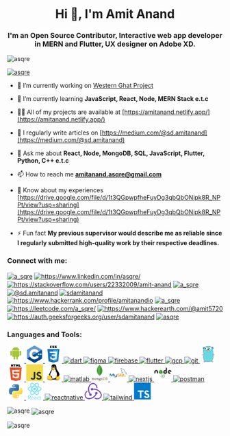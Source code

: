<h1 align="center">Hi 👋, I'm Amit Anand</h1>
<h3 align="center">I'm an Open Source Contributor, Interactive web app developer in MERN and Flutter, UX designer on Adobe XD.</h3>

<p align="left"> <img src="https://komarev.com/ghpvc/?username=asqre&label=Profile%20views&color=0e75b6&style=flat" alt="asqre" /> </p>

<p align="left"> <a href="https://github.com/ryo-ma/github-profile-trophy"><img src="https://github-profile-trophy.vercel.app/?username=asqre" alt="asqre" /></a> </p>

- 🔭 I’m currently working on [Western Ghat Project](https://github.com/asqre/western-ghat-client_RoomBookingPlatform)

- 🌱 I’m currently learning **JavaScript, React, Node, MERN Stack e.t.c**

- 👨‍💻 All of my projects are available at [https://amitanand.netlify.app/](https://amitanand.netlify.app/)

- 📝 I regularly write articles on [https://medium.com/@sd.amitanand](https://medium.com/@sd.amitanand)

- 💬 Ask me about **React, Node, MongoDB, SQL, JavaScript, Flutter, Python, C++ e.t.c**

- 📫 How to reach me **amitanand.asqre@gmail.com**

- 📄 Know about my experiences [https://drive.google.com/file/d/1t3QGpwpfheFuyDg3qbQbONipk8R_NPPt/view?usp=sharing](https://drive.google.com/file/d/1t3QGpwpfheFuyDg3qbQbONipk8R_NPPt/view?usp=sharing)

- ⚡ Fun fact **My previous supervisor would describe me as reliable since I regularly submitted high-quality work by their respective deadlines.**

<h3 align="left">Connect with me:</h3>
<p align="left">
<a href="https://twitter.com/a_sqre" target="blank"><img align="center" src="https://raw.githubusercontent.com/rahuldkjain/github-profile-readme-generator/master/src/images/icons/Social/twitter.svg" alt="a_sqre" height="30" width="40" /></a>
<a href="https://linkedin.com/in/https://www.linkedin.com/in/asqre/" target="blank"><img align="center" src="https://raw.githubusercontent.com/rahuldkjain/github-profile-readme-generator/master/src/images/icons/Social/linked-in-alt.svg" alt="https://www.linkedin.com/in/asqre/" height="30" width="40" /></a>
<a href="https://stackoverflow.com/users/https://stackoverflow.com/users/22332009/amit-anand" target="blank"><img align="center" src="https://raw.githubusercontent.com/rahuldkjain/github-profile-readme-generator/master/src/images/icons/Social/stack-overflow.svg" alt="https://stackoverflow.com/users/22332009/amit-anand" height="30" width="40" /></a>
<a href="https://instagram.com/a_sqre" target="blank"><img align="center" src="https://raw.githubusercontent.com/rahuldkjain/github-profile-readme-generator/master/src/images/icons/Social/instagram.svg" alt="a_sqre" height="30" width="40" /></a>
<a href="https://medium.com/@sd.amitanand" target="blank"><img align="center" src="https://raw.githubusercontent.com/rahuldkjain/github-profile-readme-generator/master/src/images/icons/Social/medium.svg" alt="@sd.amitanand" height="30" width="40" /></a>
<a href="https://www.codechef.com/users/sdamitanand" target="blank"><img align="center" src="https://cdn.jsdelivr.net/npm/simple-icons@3.1.0/icons/codechef.svg" alt="sdamitanand" height="30" width="40" /></a>
<a href="https://www.hackerrank.com/https://www.hackerrank.com/profile/amitanandio" target="blank"><img align="center" src="https://raw.githubusercontent.com/rahuldkjain/github-profile-readme-generator/master/src/images/icons/Social/hackerrank.svg" alt="https://www.hackerrank.com/profile/amitanandio" height="30" width="40" /></a>
<a href="https://codeforces.com/profile/a_sqre" target="blank"><img align="center" src="https://raw.githubusercontent.com/rahuldkjain/github-profile-readme-generator/master/src/images/icons/Social/codeforces.svg" alt="a_sqre" height="30" width="40" /></a>
<a href="https://www.leetcode.com/https://leetcode.com/a_sqre/" target="blank"><img align="center" src="https://raw.githubusercontent.com/rahuldkjain/github-profile-readme-generator/master/src/images/icons/Social/leet-code.svg" alt="https://leetcode.com/a_sqre/" height="30" width="40" /></a>
<a href="https://www.hackerearth.com/https://www.hackerearth.com/@amit5720" target="blank"><img align="center" src="https://raw.githubusercontent.com/rahuldkjain/github-profile-readme-generator/master/src/images/icons/Social/hackerearth.svg" alt="https://www.hackerearth.com/@amit5720" height="30" width="40" /></a>
<a href="https://auth.geeksforgeeks.org/user/https://auth.geeksforgeeks.org/user/sdamitanand" target="blank"><img align="center" src="https://raw.githubusercontent.com/rahuldkjain/github-profile-readme-generator/master/src/images/icons/Social/geeks-for-geeks.svg" alt="https://auth.geeksforgeeks.org/user/sdamitanand" height="30" width="40" /></a>
<a href="https://discord.gg/asqre" target="blank"><img align="center" src="https://raw.githubusercontent.com/rahuldkjain/github-profile-readme-generator/master/src/images/icons/Social/discord.svg" alt="asqre" height="30" width="40" /></a>
</p>

<h3 align="left">Languages and Tools:</h3>
<p align="left"> <a href="https://developer.android.com" target="_blank" rel="noreferrer"> <img src="https://raw.githubusercontent.com/devicons/devicon/master/icons/android/android-original-wordmark.svg" alt="android" width="40" height="40"/> </a> <a href="https://www.w3schools.com/cpp/" target="_blank" rel="noreferrer"> <img src="https://raw.githubusercontent.com/devicons/devicon/master/icons/cplusplus/cplusplus-original.svg" alt="cplusplus" width="40" height="40"/> </a> <a href="https://www.w3schools.com/css/" target="_blank" rel="noreferrer"> <img src="https://raw.githubusercontent.com/devicons/devicon/master/icons/css3/css3-original-wordmark.svg" alt="css3" width="40" height="40"/> </a> <a href="https://dart.dev" target="_blank" rel="noreferrer"> <img src="https://www.vectorlogo.zone/logos/dartlang/dartlang-icon.svg" alt="dart" width="40" height="40"/> </a> <a href="https://www.figma.com/" target="_blank" rel="noreferrer"> <img src="https://www.vectorlogo.zone/logos/figma/figma-icon.svg" alt="figma" width="40" height="40"/> </a> <a href="https://firebase.google.com/" target="_blank" rel="noreferrer"> <img src="https://www.vectorlogo.zone/logos/firebase/firebase-icon.svg" alt="firebase" width="40" height="40"/> </a> <a href="https://flutter.dev" target="_blank" rel="noreferrer"> <img src="https://www.vectorlogo.zone/logos/flutterio/flutterio-icon.svg" alt="flutter" width="40" height="40"/> </a> <a href="https://cloud.google.com" target="_blank" rel="noreferrer"> <img src="https://www.vectorlogo.zone/logos/google_cloud/google_cloud-icon.svg" alt="gcp" width="40" height="40"/> </a> <a href="https://git-scm.com/" target="_blank" rel="noreferrer"> <img src="https://www.vectorlogo.zone/logos/git-scm/git-scm-icon.svg" alt="git" width="40" height="40"/> </a> <a href="https://golang.org" target="_blank" rel="noreferrer"> <img src="https://raw.githubusercontent.com/devicons/devicon/master/icons/go/go-original.svg" alt="go" width="40" height="40"/> </a> <a href="https://www.w3.org/html/" target="_blank" rel="noreferrer"> <img src="https://raw.githubusercontent.com/devicons/devicon/master/icons/html5/html5-original-wordmark.svg" alt="html5" width="40" height="40"/> </a> <a href="https://developer.mozilla.org/en-US/docs/Web/JavaScript" target="_blank" rel="noreferrer"> <img src="https://raw.githubusercontent.com/devicons/devicon/master/icons/javascript/javascript-original.svg" alt="javascript" width="40" height="40"/> </a> <a href="https://www.linux.org/" target="_blank" rel="noreferrer"> <img src="https://raw.githubusercontent.com/devicons/devicon/master/icons/linux/linux-original.svg" alt="linux" width="40" height="40"/> </a> <a href="https://www.mathworks.com/" target="_blank" rel="noreferrer"> <img src="https://upload.wikimedia.org/wikipedia/commons/2/21/Matlab_Logo.png" alt="matlab" width="40" height="40"/> </a> <a href="https://www.mongodb.com/" target="_blank" rel="noreferrer"> <img src="https://raw.githubusercontent.com/devicons/devicon/master/icons/mongodb/mongodb-original-wordmark.svg" alt="mongodb" width="40" height="40"/> </a> <a href="https://www.mysql.com/" target="_blank" rel="noreferrer"> <img src="https://raw.githubusercontent.com/devicons/devicon/master/icons/mysql/mysql-original-wordmark.svg" alt="mysql" width="40" height="40"/> </a> <a href="https://nextjs.org/" target="_blank" rel="noreferrer"> <img src="https://cdn.worldvectorlogo.com/logos/nextjs-2.svg" alt="nextjs" width="40" height="40"/> </a> <a href="https://nodejs.org" target="_blank" rel="noreferrer"> <img src="https://raw.githubusercontent.com/devicons/devicon/master/icons/nodejs/nodejs-original-wordmark.svg" alt="nodejs" width="40" height="40"/> </a> <a href="https://postman.com" target="_blank" rel="noreferrer"> <img src="https://www.vectorlogo.zone/logos/getpostman/getpostman-icon.svg" alt="postman" width="40" height="40"/> </a> <a href="https://www.python.org" target="_blank" rel="noreferrer"> <img src="https://raw.githubusercontent.com/devicons/devicon/master/icons/python/python-original.svg" alt="python" width="40" height="40"/> </a> <a href="https://reactjs.org/" target="_blank" rel="noreferrer"> <img src="https://raw.githubusercontent.com/devicons/devicon/master/icons/react/react-original-wordmark.svg" alt="react" width="40" height="40"/> </a> <a href="https://reactnative.dev/" target="_blank" rel="noreferrer"> <img src="https://reactnative.dev/img/header_logo.svg" alt="reactnative" width="40" height="40"/> </a> <a href="https://redux.js.org" target="_blank" rel="noreferrer"> <img src="https://raw.githubusercontent.com/devicons/devicon/master/icons/redux/redux-original.svg" alt="redux" width="40" height="40"/> </a> <a href="https://tailwindcss.com/" target="_blank" rel="noreferrer"> <img src="https://www.vectorlogo.zone/logos/tailwindcss/tailwindcss-icon.svg" alt="tailwind" width="40" height="40"/> </a> <a href="https://www.typescriptlang.org/" target="_blank" rel="noreferrer"> <img src="https://raw.githubusercontent.com/devicons/devicon/master/icons/typescript/typescript-original.svg" alt="typescript" width="40" height="40"/> </a> </p>

<p><img align="left" src="https://github-readme-stats.vercel.app/api/top-langs?username=asqre&show_icons=true&locale=en&layout=compact" alt="asqre" /></p>

<p>&nbsp;<img align="center" src="https://github-readme-stats.vercel.app/api?username=asqre&show_icons=true&locale=en" alt="asqre" /></p>

<p><img align="center" src="https://github-readme-streak-stats.herokuapp.com/?user=asqre&" alt="asqre" /></p>
